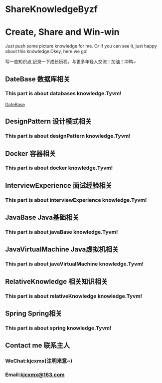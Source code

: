 # ShareKnowledgeByzf
# Create, Share and Win-win

Just push some picture knowledge for me.
Or if you can see it, just  happy about this knowledge.Okey, here we go!

写一些知识点,记录一下成长历程，与更多年轻人交流！加油！冲鸭~

## DateBase 数据库相关

### This part is about databases knowledge.Tyvm!

[DateBase]()

## DesignPattern 设计模式相关

### This part is about designPattern knowledge.Tyvm!

## Docker 容器相关

### This part is about docker knowledge.Tyvm!

## InterviewExperience 面试经验相关

### This part is about interviewExperience knowledge.Tyvm!

## JavaBase Java基础相关

### This part is about javaBase knowledge.Tyvm!

## JavaVirtualMachine Java虚拟机相关

### This part is about javaVirtualMachine knowledge.Tyvm!

## RelativeKnowledge 相关知识相关

### This part is about relativeKnowledge knowledge.Tyvm!

## Spring Spring相关

### This part is about spring knowledge.Tyvm!

## Contact me 联系主人

### WeChat:kjcxmx(注明来意~)

### Email:kjcxmx@163.com